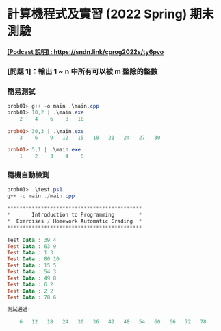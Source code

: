 # 計算機程式及實習 (2022 Spring) 期末測驗

#### <a href="https://sndn.link/cprog2022s/ty6pvo" target="_blank">[Podcast 說明] : https://sndn.link/cprog2022s/ty6pvo</a>


### [問題 1]：輸出 1 ~ n 中所有可以被 m 整除的整數

### 簡易測試
```powershell
prob01> g++ -o main .\main.cpp
prob01> 10,2 | .\main.exe
    2    4    6    8   10

prob01> 30,3 | .\main.exe
    3    6    9   12   15   18   21   24   27   30

prob01> 5,1 | .\main.exe 
    1    2    3    4    5
```

### 隨機自動檢測
```powershell
prob01> .\test.ps1
g++ -o main ./main.cpp

********************************************
*       Introduction to Programming        *
*  Exercises / Homework Automatic Grading  *
********************************************

Test Data : 39 4
Test Data : 63 9
Test Data : 1 3
Test Data : 80 10
Test Data : 15 5
Test Data : 54 3
Test Data : 49 8
Test Data : 6 2
Test Data : 2 2
Test Data : 78 6

測試通過!

    6   12   18   24   30   36   42   48   54   60   66   72   78
```